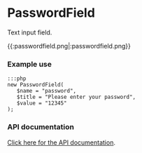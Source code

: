 # PasswordField

Text input field.

{{:passwordfield.png|:passwordfield.png}}

### Example use

	:::php
	new PasswordField(
	   $name = "password",
	   $title = "Please enter your password",
	   $value = "12345"
	);


### API documentation

[Click here for the API
documentation](http://api.silverstripe.org/trunk/forms/fields-formattedinput/PasswordField.html).
